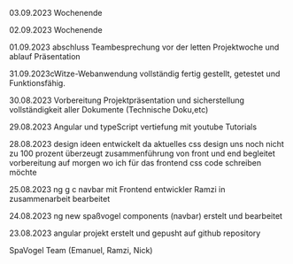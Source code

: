 


03.09.2023 Wochenende

02.09.2023 Wochenende

01.09.2023 abschluss Teambesprechung vor der letten Projektwoche und ablauf Präsentation


31.09.2023cWitze-Webanwendung vollständig fertig gestellt, getestet und Funktionsfähig.


30.08.2023 Vorbereitung Projektpräsentation und sicherstellung vollständigkeit aller Dokumente (Technische Doku,etc)


29.08.2023 Angular und typeScript vertiefung mit youtube Tutorials


28.08.2023 design ideen entwickelt da aktuelles css design uns noch nicht zu 100 prozent überzeugt
zusammenführung von front und end begleitet 
vorbereitung auf morgen wo ich für das frontend css code schreiben möchte


 25.08.2023 ng g c navbar mit Frontend entwickler Ramzi in zusammenarbeit bearbeitet 


 24.08.2023 ng new spaßvogel components (navbar) erstelt und bearbeitet


 23.08.2023 angular projekt erstelt und gepusht auf github repository

SpaVogel Team (Emanuel, Ramzi, Nick)
